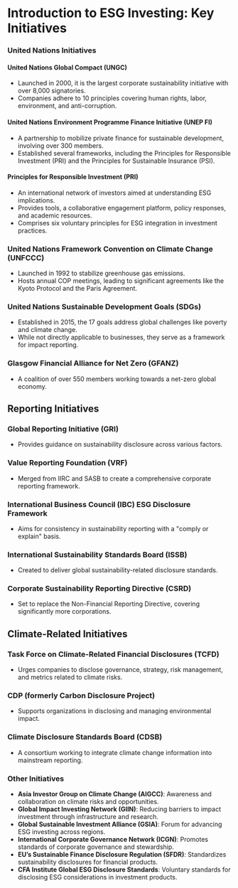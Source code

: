 # Introduction to ESG Investing: Key Initiatives

### United Nations Initiatives

#### United Nations Global Compact (UNGC)
- Launched in 2000, it is the largest corporate sustainability initiative with over 8,000 signatories.
- Companies adhere to 10 principles covering human rights, labor, environment, and anti-corruption.

#### United Nations Environment Programme Finance Initiative (UNEP FI)
- A partnership to mobilize private finance for sustainable development, involving over 300 members.
- Established several frameworks, including the Principles for Responsible Investment (PRI) and the Principles for Sustainable Insurance (PSI).

#### Principles for Responsible Investment (PRI)
- An international network of investors aimed at understanding ESG implications.
- Provides tools, a collaborative engagement platform, policy responses, and academic resources.
- Comprises six voluntary principles for ESG integration in investment practices.

### United Nations Framework Convention on Climate Change (UNFCCC)
- Launched in 1992 to stabilize greenhouse gas emissions.
- Hosts annual COP meetings, leading to significant agreements like the Kyoto Protocol and the Paris Agreement.

### United Nations Sustainable Development Goals (SDGs)
- Established in 2015, the 17 goals address global challenges like poverty and climate change.
- While not directly applicable to businesses, they serve as a framework for impact reporting.

### Glasgow Financial Alliance for Net Zero (GFANZ)
- A coalition of over 550 members working towards a net-zero global economy.

## Reporting Initiatives

### Global Reporting Initiative (GRI)
- Provides guidance on sustainability disclosure across various factors.

### Value Reporting Foundation (VRF)
- Merged from IIRC and SASB to create a comprehensive corporate reporting framework.

### International Business Council (IBC) ESG Disclosure Framework
- Aims for consistency in sustainability reporting with a "comply or explain" basis.

### International Sustainability Standards Board (ISSB)
- Created to deliver global sustainability-related disclosure standards.

### Corporate Sustainability Reporting Directive (CSRD)
- Set to replace the Non-Financial Reporting Directive, covering significantly more corporations.

## Climate-Related Initiatives

### Task Force on Climate-Related Financial Disclosures (TCFD)
- Urges companies to disclose governance, strategy, risk management, and metrics related to climate risks.

### CDP (formerly Carbon Disclosure Project)
- Supports organizations in disclosing and managing environmental impact.

### Climate Disclosure Standards Board (CDSB)
- A consortium working to integrate climate change information into mainstream reporting.

### Other Initiatives
- **Asia Investor Group on Climate Change (AIGCC)**: Awareness and collaboration on climate risks and opportunities.
- **Global Impact Investing Network (GIIN)**: Reducing barriers to impact investment through infrastructure and research.
- **Global Sustainable Investment Alliance (GSIA)**: Forum for advancing ESG investing across regions.
- **International Corporate Governance Network (ICGN)**: Promotes standards of corporate governance and stewardship.
- **EU’s Sustainable Finance Disclosure Regulation (SFDR)**: Standardizes sustainability disclosures for financial products.
- **CFA Institute Global ESG Disclosure Standards**: Voluntary standards for disclosing ESG considerations in investment products.
